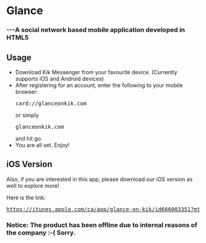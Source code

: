 <h1>Glance</h1>
<h3>---A social network based mobile application developed in HTML5</h3>

<h2>Usage</h2>
<ul>
<li>
Download Kik Messenger from your favourite device. (Currently supports iOS and Android devices)
</li>
<li>
After registering for an account, enter the following to your mobile browser:<pre>card://glanceonkik.com</pre>or simply<pre>glanceonkik.com</pre>and hit go.
</li>
<li>
You are all set. Enjoy!
</li>
</ul>

<h2>iOS Version</h2>
Also, if you are interested in this app, please download our iOS version as well to explore more!

Here is the link:<pre><a target="_blank" href="https://itunes.apple.com/ca/app/glance-on-kik/id666003351?mt=8">https://itunes.apple.com/ca/app/glance-on-kik/id666003351?mt=8</a></pre>

<h3>Notice: The product has been offline due to internal reasons of the company :-( Sorry.</h3>
